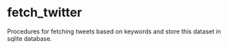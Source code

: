# fetch_twitter

Procedures for fetching tweets based on keywords and store this dataset in sqlite database. 
